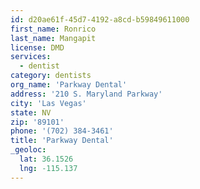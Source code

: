 ```yaml
---
id: d20ae61f-45d7-4192-a8cd-b59849611000
first_name: Ronrico
last_name: Mangapit
license: DMD
services:
  - dentist
category: dentists
org_name: 'Parkway Dental'
address: '210 S. Maryland Parkway'
city: 'Las Vegas'
state: NV
zip: '89101'
phone: '(702) 384-3461'
title: 'Parkway Dental'
_geoloc:
  lat: 36.1526
  lng: -115.137
---
```

